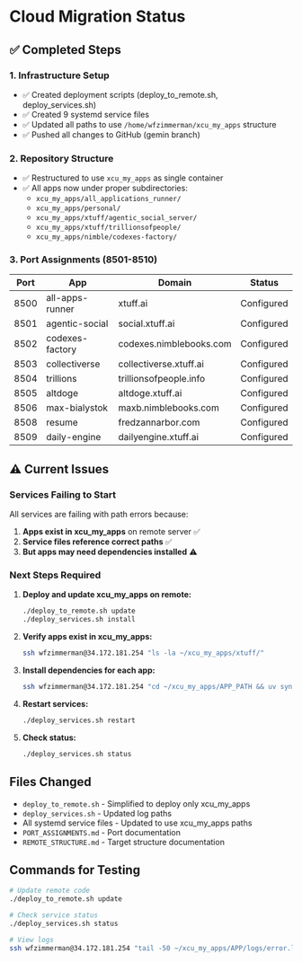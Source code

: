 # Cloud Migration Status

## ✅ Completed Steps

### 1. Infrastructure Setup
- ✅ Created deployment scripts (deploy_to_remote.sh, deploy_services.sh)
- ✅ Created 9 systemd service files
- ✅ Updated all paths to use `/home/wfzimmerman/xcu_my_apps` structure
- ✅ Pushed all changes to GitHub (gemin branch)

### 2. Repository Structure
- ✅ Restructured to use `xcu_my_apps` as single container
- ✅ All apps now under proper subdirectories:
  - `xcu_my_apps/all_applications_runner/`
  - `xcu_my_apps/personal/`
  - `xcu_my_apps/xtuff/agentic_social_server/`
  - `xcu_my_apps/xtuff/trillionsofpeople/`
  - `xcu_my_apps/nimble/codexes-factory/`

### 3. Port Assignments (8501-8510)
| Port | App | Domain | Status |
|------|-----|--------|--------|
| 8500 | all-apps-runner | xtuff.ai | Configured |
| 8501 | agentic-social | social.xtuff.ai | Configured |
| 8502 | codexes-factory | codexes.nimblebooks.com | Configured |
| 8503 | collectiverse | collectiverse.xtuff.ai | Configured |
| 8504 | trillions | trillionsofpeople.info | Configured |
| 8505 | altdoge | altdoge.xtuff.ai | Configured |
| 8506 | max-bialystok | maxb.nimblebooks.com | Configured |
| 8508 | resume | fredzannarbor.com | Configured |
| 8509 | daily-engine | dailyengine.xtuff.ai | Configured |

## ⚠️ Current Issues

### Services Failing to Start
All services are failing with path errors because:

1. **Apps exist in xcu_my_apps** on remote server ✅
2. **Service files reference correct paths** ✅
3. **But apps may need dependencies installed** ⚠️

### Next Steps Required

1. **Deploy and update xcu_my_apps on remote:**
   ```bash
   ./deploy_to_remote.sh update
   ./deploy_services.sh install
   ```

2. **Verify apps exist in xcu_my_apps:**
   ```bash
   ssh wfzimmerman@34.172.181.254 "ls -la ~/xcu_my_apps/xtuff/"
   ```

3. **Install dependencies for each app:**
   ```bash
   ssh wfzimmerman@34.172.181.254 "cd ~/xcu_my_apps/APP_PATH && uv sync"
   ```

4. **Restart services:**
   ```bash
   ./deploy_services.sh restart
   ```

5. **Check status:**
   ```bash
   ./deploy_services.sh status
   ```

## Files Changed

- `deploy_to_remote.sh` - Simplified to deploy only xcu_my_apps
- `deploy_services.sh` - Updated log paths
- All systemd service files - Updated to use xcu_my_apps paths
- `PORT_ASSIGNMENTS.md` - Port documentation
- `REMOTE_STRUCTURE.md` - Target structure documentation

## Commands for Testing

```bash
# Update remote code
./deploy_to_remote.sh update

# Check service status
./deploy_services.sh status

# View logs
ssh wfzimmerman@34.172.181.254 "tail -50 ~/xcu_my_apps/APP/logs/error.log"
```
